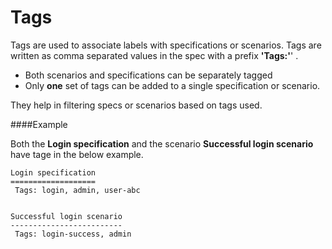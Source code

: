 # Tags

Tags are used to associate labels with specifications or scenarios. Tags are written as comma separated values in the spec with a prefix **'Tags:'**' .

* Both scenarios and specifications can be separately tagged
* Only **one** set of tags can be added to a single specification or scenario.

They help in filtering specs or scenarios based on tags used.

####Example

Both the **Login specification** and the scenario **Successful login scenario** have tage in the below example.
````
Login specification
===================
 Tags: login, admin, user-abc


Successful login scenario
-------------------------
 Tags: login-success, admin

````
